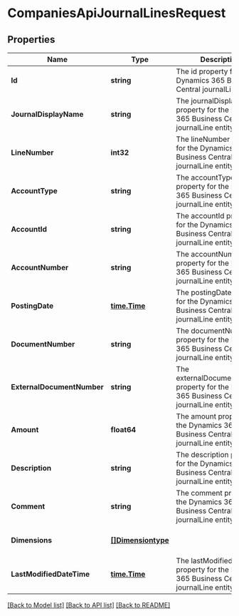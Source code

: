 # CompaniesApiJournalLinesRequest

## Properties
Name | Type | Description | Notes
------------ | ------------- | ------------- | -------------
**Id** | **string** | The id property for the Dynamics 365 Business Central journalLine entity | [optional] [default to null]
**JournalDisplayName** | **string** | The journalDisplayName property for the Dynamics 365 Business Central journalLine entity | [optional] [default to null]
**LineNumber** | **int32** | The lineNumber property for the Dynamics 365 Business Central journalLine entity | [optional] [default to null]
**AccountType** | **string** | The accountType property for the Dynamics 365 Business Central journalLine entity | [optional] [default to null]
**AccountId** | **string** | The accountId property for the Dynamics 365 Business Central journalLine entity | [optional] [default to null]
**AccountNumber** | **string** | The accountNumber property for the Dynamics 365 Business Central journalLine entity | [optional] [default to null]
**PostingDate** | [**time.Time**](time.Time.md) | The postingDate property for the Dynamics 365 Business Central journalLine entity | [optional] [default to null]
**DocumentNumber** | **string** | The documentNumber property for the Dynamics 365 Business Central journalLine entity | [optional] [default to null]
**ExternalDocumentNumber** | **string** | The externalDocumentNumber property for the Dynamics 365 Business Central journalLine entity | [optional] [default to null]
**Amount** | **float64** | The amount property for the Dynamics 365 Business Central journalLine entity | [optional] [default to null]
**Description** | **string** | The description property for the Dynamics 365 Business Central journalLine entity | [optional] [default to null]
**Comment** | **string** | The comment property for the Dynamics 365 Business Central journalLine entity | [optional] [default to null]
**Dimensions** | [**[]Dimensiontype**](dimensiontype.md) |  | [optional] [default to null]
**LastModifiedDateTime** | [**time.Time**](time.Time.md) | The lastModifiedDateTime property for the Dynamics 365 Business Central journalLine entity | [optional] [default to null]

[[Back to Model list]](../README.md#documentation-for-models) [[Back to API list]](../README.md#documentation-for-api-endpoints) [[Back to README]](../README.md)


